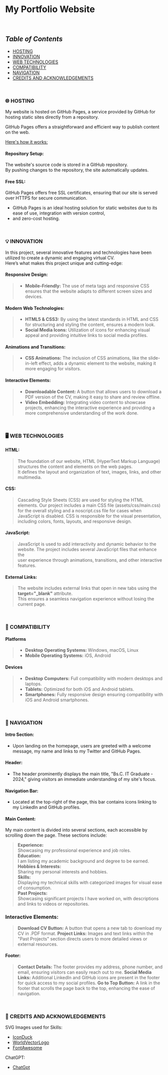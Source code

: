 # My Portfolio Website
<br>

## *Table of Contents*
- [HOSTING](#HOSTING)
- [INNOVATION](#INNOVATION)
- [WEB TECHNOLOGIES](#WEB-TECHNOLOGIES)
- [COMPATIBILITY](#COMPATIBILITY)
- [NAVIGATION](#NAVIGATION)
- [CREDITS AND ACKNOWLEDGEMENTS](#CREDITS-AND-ACKNOWLEDGEMENTS)

<br>

### 🌐 HOSTING 
My website is hosted on GitHub Pages, a service provided by GitHub for hosting static sites directly from a repository.<br>

GitHub Pages offers a straightforward and efficient way to publish content on the web. <br>

<u>Here's how it works:</u>

#### Repository Setup:<br>
The website's source code is stored in a GitHub repository.<br>
By pushing changes to the repository, the site automatically updates.<br>

#### Free SSL:<br>
GitHub Pages offers free SSL certificates, ensuring that our site is served over HTTPS for secure communication.<br>

- GitHub Pages is an ideal hosting solution for static websites due to its ease of use, integration with version control,
- and zero-cost hosting.
  
<br>

### 💡 INNOVATION 
In this project, several innovative features and technologies have been utilized to create a dynamic and engaging virtual CV.<br>
Here’s what makes this project unique and cutting-edge:

#### Responsive Design:
> - **Mobile-Friendly:**
The use of meta tags and responsive CSS ensures that the website adapts to different screen sizes and devices.

#### Modern Web Technologies:

> - **HTML5 & CSS3:**
By using the latest standards in HTML and CSS for structuring and styling the content, ensures a modern look.
> - **Social Media Icons:**
Utilization of icons for enhancing visual appeal and providing intuitive links to social media profiles.

#### Animations and Transitions:

> - **CSS Animations:**
The inclusion of CSS animations, like the slide-in-left effect, adds a dynamic element to the website, making it<br>
more engaging for visitors.

#### Interactive Elements:

> - **Downloadable Content:**
A button that allows users to download a PDF version of the CV, making it easy to share and review offline.
> - **Video Embedding:**
Integrating video content to showcase projects, enhancing the interactive experience and providing a more comprehensive
understanding of the work done.

<br>

### 🖥️ WEB TECHNOLOGIES 

#### HTML:
> The foundation of our website, HTML (HyperText Markup Language) structures the content and elements on the web pages.<br>
  It defines the layout and organization of text, images, links, and other multimedia.

#### CSS:
> Cascading Style Sheets (CSS) are used for styling the HTML elements. Our project includes a main CSS file (assets/css/main.css)<br>
  for the overall styling and a noscript.css file for cases when JavaScript is disabled. CSS is responsible for the visual presentation,<br>
  including colors, fonts, layouts, and responsive design.

#### JavaScript:
> JavaScript is used to add interactivity and dynamic behavior to the website. The project includes several JavaScript files that enhance the<br>
  user experience through animations, transitions, and other interactive features.

#### External Links:
> The website includes external links that open in new tabs using the **target="_blank"** attribute. <br>
  This ensures a seamless navigation experience without losing the current page.

<br>

### 📱 COMPATIBILITY 

#### Platforms
> - **Desktop Operating Systems:** Windows, macOS, Linux <br>
> - **Mobile Operating Systems:** iOS, Android

#### Devices
> - **Desktop Computers:** Full compatibility with modern desktops and laptops. <br>
> - **Tablets:** Optimized for both iOS and Android tablets. <br>
> - **Smartphones:** Fully responsive design ensuring compatibility with iOS and Android smartphones.

<br>

### 🧭 NAVIGATION 

#### Intro Section:
- Upon landing on the homepage, users are greeted with a welcome message, my name and links to my Twitter and GitHub Pages.

#### Header:
- The header prominently displays the main title, "Bs.C. IT Graduate - 2024," giving visitors an immediate understanding of my site's focus.

#### Navigation Bar:
- Located at the top-right of the page, this bar contains icons linking to my LinkedIn and GitHub profiles.

#### Main Content:
My main content is divided into several sections, each accessible by scrolling down the page. These sections include:

> **Experience:** <br>
> Showcasing my professional experience and job roles. <br>
> **Education:** <br>
> I am listing my academic background and degree to be earned. <br>
> **Hobbies & Interests:** <br>
> Sharing my personal interests and hobbies. <br>
> **Skills:** <br>
> Displaying my technical skills with categorized images for visual ease of consumption. <br>
> **Past Projects:** <br>
> Showcasing significant projects I have worked on, with descriptions and links to videos or repositories. <br>

### Interactive Elements:

> **Download CV Button:**
> A button that opens a new tab to download my CV in .PDF format.
> **Project Links:**
> Images and text links within the "Past Projects" section directs users to more detailed views or external resources.

#### Footer:

> **Contact Details:**
> The footer provides my address, phone number, and email, ensuring visitors can easily reach out to me.
> **Social Media Links:**
> Additional LinkedIn and GitHub icons are present in the footer for quick access to my social profiles.
> **Go to Top Button:**
> A link in the footer that scrolls the page back to the top, enhancing the ease of navigation.

<br>

### 🙏 CREDITS AND ACKNOWLEDGEMENTS 

SVG Images used for Skills:
- [IconDuck](https://iconduck.com/)
- [WorldVectorLogo](https://worldvectorlogo.com/)
- [FontAwesome](https://fontawesome.com/)

ChatGPT:
- [ChatGpt](https://chatgpt.com/)

